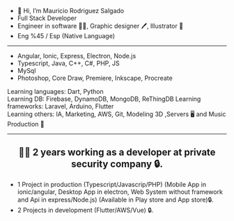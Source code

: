 - 👋 Hi, I’m Mauricio Rodriguez Salgado
- Full Stack Developer 
- Engineer in software 👨‍💻, Graphic designer 🖊️, Illustrator 📓
- Eng %45 / Esp (Native Language) 
------------------------------------------------------------------
- Angular, Ionic, Express, Electron, Node.js
- Typescript, Java, C++, C#, PHP, JS
- MySql
- Photoshop, Core Draw, Premiere, Inkscape, Procreate

Learning languages: Dart, Python  
Learning DB: Firebase, DynamoDB, MongoDB, ReThingDB
Learning frameworks: Laravel, Arduino, Flutter  
Learning others: IA, Marketing, AWS, Git, Modeling 3D ,Servers 🖥 and Music Production 🎹  

------------------------------------------------------------------
<div align="center">
  
👨‍💼 2 years working as a developer at private security company 🔒.
--
  
</div>

- 1 Project in production (Typescript/Javascrip/PHP) (Mobile App in ionic/angular, Desktop App in electron, Web System without framework and Api in express/Node.js) (Available in Play store and App store)🔒.
- 2 Projects in development (Flutter/AWS/Vue) 🔒.
<!---
dragonnmau/dragonnmau is a ✨ special ✨ repository because its `README.md` (this file) appears on your GitHub profile.
You can click the Preview link to take a look at your changes.
--->
